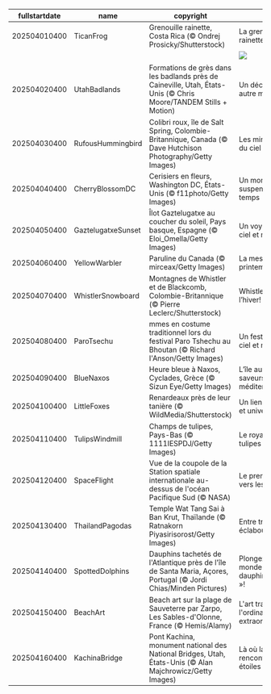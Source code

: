 |fullstartdate|name|copyright|title|image|
|--|--|--|--|--|
202504010400|TicanFrog|Grenouille rainette, Costa Rica (© Ondrej Prosicky/Shutterstock)|La grenouille rainette|![](/fr-CA/2025/04/202504010400TicanFrog.jpg)|
||||![](/fr-CA/2025/04/.jpg)|
202504020400|UtahBadlands|Formations de grès dans les badlands près de Caineville, Utah, États-Unis (© Chris Moore/TANDEM Stills + Motion)|Un décor d’un autre monde|![](/fr-CA/2025/04/202504020400UtahBadlands.jpg)|
202504030400|RufousHummingbird|Colibri roux, île de Salt Spring, Colombie-Britannique, Canada (© Dave Hutchison Photography/Getty Images)|Les mini-athlètes du ciel|![](/fr-CA/2025/04/202504030400RufousHummingbird.jpg)|
202504040400|CherryBlossomDC|Cerisiers en fleurs, Washington DC, États-Unis (© f11photo/Getty Images)|Un moment suspendu dans le temps|![](/fr-CA/2025/04/202504040400CherryBlossomDC.jpg)|
202504050400|GaztelugatxeSunset|Îlot Gaztelugatxe au coucher du soleil, Pays basque, Espagne (© Eloi_Omella/Getty Images)|Un voyage entre ciel et mer|![](/fr-CA/2025/04/202504050400GaztelugatxeSunset.jpg)|
202504060400|YellowWarbler|Paruline du Canada (© mirceax/Getty Images)|La messagère du printemps|![](/fr-CA/2025/04/202504060400YellowWarbler.jpg)|
202504070400|WhistlerSnowboard|Montagnes de Whistler et de Blackcomb, Colombie-Britannique (© Pierre Leclerc/Shutterstock)|Whistler fête l’hiver!|![](/fr-CA/2025/04/202504070400WhistlerSnowboard.jpg)|
202504080400|ParoTsechu|mmes en costume traditionnel lors du festival Paro Tshechu au Bhoutan (© Richard I'Anson/Getty Images)|Un festival entre ciel et montagne|![](/fr-CA/2025/04/202504080400ParoTsechu.jpg)|
202504090400|BlueNaxos|Heure bleue à Naxos, Cyclades, Grèce (© Sizun Eye/Getty Images)|L’île aux mille saveurs méditerranéennes|![](/fr-CA/2025/04/202504090400BlueNaxos.jpg)|
202504100400|LittleFoxes|Renardeaux près de leur tanière (© WildMedia/Shutterstock)|Un lien fraternel et universel|![](/fr-CA/2025/04/202504100400LittleFoxes.jpg)|
202504110400|TulipsWindmill|Champs de tulipes, Pays-Bas (© 1111IESPDJ/Getty Images)|Le royaume des tulipes|![](/fr-CA/2025/04/202504110400TulipsWindmill.jpg)|
202504120400|SpaceFlight|Vue de la coupole de la Station spatiale internationale au-dessus de l'océan Pacifique Sud (© NASA)|Le premier vol vers les étoiles|![](/fr-CA/2025/04/202504120400SpaceFlight.jpg)|
202504130400|ThailandPagodas|Temple Wat Tang Sai à Ban Krut, Thaïlande (© Ratnakorn Piyasirisorost/Getty Images)|Entre traditions et éclaboussures !|![](/fr-CA/2025/04/202504130400ThailandPagodas.jpg)|
202504140400|SpottedDolphins|Dauphins tachetés de l'Atlantique près de l'île de Santa Maria, Açores, Portugal (© Jordi Chias/Minden Pictures)|Plongez dans un monde « dauphin-tesque »!|![](/fr-CA/2025/04/202504140400SpottedDolphins.jpg)|
202504150400|BeachArt|Beach art sur la plage de Sauveterre par Zarpo, Les Sables-d'Olonne, France (© Hemis/Alamy)|L'art transforme l'ordinaire en extraordinaire|![](/fr-CA/2025/04/202504150400BeachArt.jpg)|
202504160400|KachinaBridge|Pont Kachina, monument national des National Bridges, Utah, États-Unis (© Alan Majchrowicz/Getty Images)|Là où la pierre rencontre les étoiles|![](/fr-CA/2025/04/202504160400KachinaBridge.jpg)|
